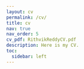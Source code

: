 ```yaml
---
layout: cv
permalink: /cv/
title: cv
nav: true
nav_order: 5
cv_pdf: RithvikReddyCV.pdf
description: Here is my CV.
toc:
  sidebar: left
---
```


